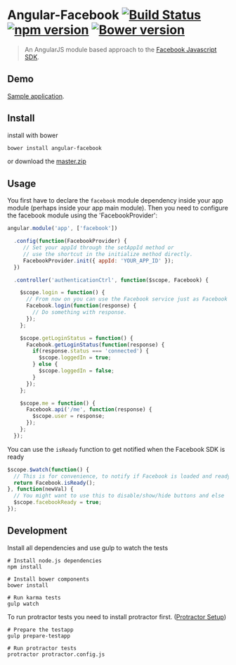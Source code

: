 Angular-Facebook [![Build Status](http://img.shields.io/travis/Ciul/angular-facebook.svg?style=flat)](https://travis-ci.org/Ciul/angular-facebook) [![npm version](https://badge.fury.io/js/angularjs-facebook.svg)](http://badge.fury.io/js/angularjs-facebook) [![Bower version](https://badge.fury.io/bo/angular-facebook.svg)](http://badge.fury.io/bo/angular-facebook)
==================

> An AngularJS module based approach to the [Facebook Javascript SDK](https://developers.facebook.com/docs/reference/javascript/).

## Demo

[Sample application](http://plnkr.co/edit/mA7dzreUlqqTJZqodAzv?p=preview).

## Install

install with bower
```bash
bower install angular-facebook
```
or download the [master.zip](https://github.com/Ciul/angular-facebook/archive/master.zip)

## Usage

You first have to declare the ```facebook``` module dependency inside your app module (perhaps inside your app main module).
Then you need to configure the facebook module using the 'FacebookProvider':

```javascript
angular.module('app', ['facebook'])

  .config(function(FacebookProvider) {
     // Set your appId through the setAppId method or
     // use the shortcut in the initialize method directly.
     FacebookProvider.init({ appId: 'YOUR_APP_ID' });
  })

  .controller('authenticationCtrl', function($scope, Facebook) {

    $scope.login = function() {
      // From now on you can use the Facebook service just as Facebook api says
      Facebook.login(function(response) {
        // Do something with response.
      });
    };

    $scope.getLoginStatus = function() {
      Facebook.getLoginStatus(function(response) {
        if(response.status === 'connected') {
          $scope.loggedIn = true;
        } else {
          $scope.loggedIn = false;
        }
      });
    };

    $scope.me = function() {
      Facebook.api('/me', function(response) {
        $scope.user = response;
      });
    };
  });
```

You can use the `isReady` function to get notified when the Facebook SDK is ready

```javascript
$scope.$watch(function() {
  // This is for convenience, to notify if Facebook is loaded and ready to go.
  return Facebook.isReady();
}, function(newVal) {
  // You might want to use this to disable/show/hide buttons and else
  $scope.facebookReady = true;
});
```

Development
-------------

Install all dependencies and use gulp to watch the tests

```
# Install node.js dependencies
npm install

# Install bower components
bower install

# Run karma tests
gulp watch
```

To run protractor tests you need to install protractor first. ([Protractor Setup](https://github.com/angular/protractor/blob/master/docs/tutorial.md#setup))

```
# Prepare the testapp
gulp prepare-testapp

# Run protractor tests
protractor protractor.config.js
```

